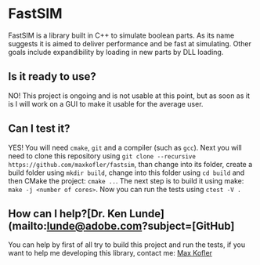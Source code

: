 # FastSIM
FastSIM is a library built in C++ to simulate boolean parts. As its name suggests it is aimed to deliver performance and be fast at simulating. Other goals include expandibility by loading in new parts by DLL loading.

## Is it ready to use?
NO! This project is ongoing and is not usable at this point, but as soon as it is I will work on a GUI to make it usable for the average user.

## Can I test it?
YES! You will need ```cmake```, ```git``` and a compiler (such as ```gcc```). Next you will need to clone this repository using ```git clone --recursive https://github.com/maxkofler/fastsim```, than change into its folder, create a build folder
using ```mkdir build```, change into this folder using ```cd build``` and then CMake the project: ```cmake ..```. The next step is to build it using make: ```make -j <number of cores>```.
Now you can run the tests using ```ctest -V .```

## How can I help?[Dr. Ken Lunde](mailto:lunde@adobe.com?subject=[GitHub]
You can help by first of all try to build this project and run the tests, if you want to help me developing this library, contact me: [Max Kofler](mailto:kofler.max.dev@gmail.com?subject=[FastSIM])
